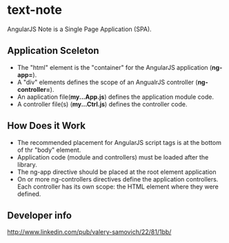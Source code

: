 text-note
======================

AngularJS Note is a Single Page Application (SPA).

Application Sceleton
--------------------

 - The "html" element is the "container" for the AngularJS application (**ng-app=**).
 - A "div" elements defines the scope of an AngualrJS controller (**ng-controller=**).
 - An aaplication file(**my...App.js**) defines the application module code.
 - A controller file(s) (**my...Ctrl.js**) defines the controller code.

How Does it Work
----------------

 - The recommended placement for AngularJS script tags is at the bottom of thr "body" element.
 - Application code (module and controllers) must be loaded after the library.
 - The ng-app directive should be placed at the root element application
 - On or more ng-controllers directives define the application controllers. Each controller has its own scope: the HTML element where they were defined.

Developer info
--------------

http://www.linkedin.com/pub/valery-samovich/22/81/1bb/


